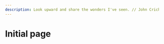 ```yaml
---
description: Look upward and share the wonders I've seen. // John Crichton
---
```


# Initial page

